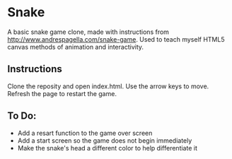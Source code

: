 # Snake
A basic snake game clone, made with instructions from http://www.andrespagella.com/snake-game.
Used to teach myself HTML5 canvas methods of animation and interactivity.

## Instructions
Clone the reposity and open index.html. Use the arrow keys to move. Refresh the page to restart the game.

## To Do:
- Add a resart function to the game over screen
- Add a start screen so the game does not begin immediately
- Make the snake's head a different color to help differentiate it
